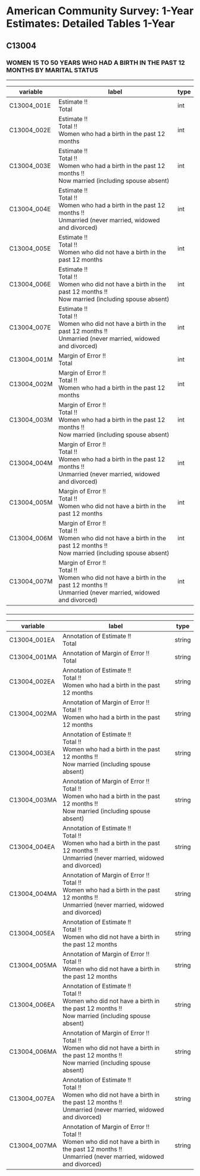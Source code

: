 # American Community Survey: 1-Year Estimates: Detailed Tables 1-Year

## C13004

### WOMEN 15 TO 50 YEARS WHO HAD A BIRTH IN THE PAST 12 MONTHS BY MARITAL STATUS

___

| variable | label | type |
| ----- | ----- | ----- |
| C13004_001E | Estimate !!<br>Total | int |
| C13004_002E | Estimate !!<br>Total !!<br>Women who had a birth in the past 12 months | int |
| C13004_003E | Estimate !!<br>Total !!<br>Women who had a birth in the past 12 months !!<br>Now married (including spouse absent) | int |
| C13004_004E | Estimate !!<br>Total !!<br>Women who had a birth in the past 12 months !!<br>Unmarried (never married, widowed and divorced) | int |
| C13004_005E | Estimate !!<br>Total !!<br>Women who did not have a birth in the past 12 months | int |
| C13004_006E | Estimate !!<br>Total !!<br>Women who did not have a birth in the past 12 months !!<br>Now married (including spouse absent) | int |
| C13004_007E | Estimate !!<br>Total !!<br>Women who did not have a birth in the past 12 months !!<br>Unmarried (never married, widowed and divorced) | int |
| C13004_001M | Margin of Error !!<br>Total | int |
| C13004_002M | Margin of Error !!<br>Total !!<br>Women who had a birth in the past 12 months | int |
| C13004_003M | Margin of Error !!<br>Total !!<br>Women who had a birth in the past 12 months !!<br>Now married (including spouse absent) | int |
| C13004_004M | Margin of Error !!<br>Total !!<br>Women who had a birth in the past 12 months !!<br>Unmarried (never married, widowed and divorced) | int |
| C13004_005M | Margin of Error !!<br>Total !!<br>Women who did not have a birth in the past 12 months | int |
| C13004_006M | Margin of Error !!<br>Total !!<br>Women who did not have a birth in the past 12 months !!<br>Now married (including spouse absent) | int |
| C13004_007M | Margin of Error !!<br>Total !!<br>Women who did not have a birth in the past 12 months !!<br>Unmarried (never married, widowed and divorced) | int |
### 

___

| variable | label | type |
| ----- | ----- | ----- |
| C13004_001EA | Annotation of Estimate !!<br>Total | string |
| C13004_001MA | Annotation of Margin of Error !!<br>Total | string |
| C13004_002EA | Annotation of Estimate !!<br>Total !!<br>Women who had a birth in the past 12 months | string |
| C13004_002MA | Annotation of Margin of Error !!<br>Total !!<br>Women who had a birth in the past 12 months | string |
| C13004_003EA | Annotation of Estimate !!<br>Total !!<br>Women who had a birth in the past 12 months !!<br>Now married (including spouse absent) | string |
| C13004_003MA | Annotation of Margin of Error !!<br>Total !!<br>Women who had a birth in the past 12 months !!<br>Now married (including spouse absent) | string |
| C13004_004EA | Annotation of Estimate !!<br>Total !!<br>Women who had a birth in the past 12 months !!<br>Unmarried (never married, widowed and divorced) | string |
| C13004_004MA | Annotation of Margin of Error !!<br>Total !!<br>Women who had a birth in the past 12 months !!<br>Unmarried (never married, widowed and divorced) | string |
| C13004_005EA | Annotation of Estimate !!<br>Total !!<br>Women who did not have a birth in the past 12 months | string |
| C13004_005MA | Annotation of Margin of Error !!<br>Total !!<br>Women who did not have a birth in the past 12 months | string |
| C13004_006EA | Annotation of Estimate !!<br>Total !!<br>Women who did not have a birth in the past 12 months !!<br>Now married (including spouse absent) | string |
| C13004_006MA | Annotation of Margin of Error !!<br>Total !!<br>Women who did not have a birth in the past 12 months !!<br>Now married (including spouse absent) | string |
| C13004_007EA | Annotation of Estimate !!<br>Total !!<br>Women who did not have a birth in the past 12 months !!<br>Unmarried (never married, widowed and divorced) | string |
| C13004_007MA | Annotation of Margin of Error !!<br>Total !!<br>Women who did not have a birth in the past 12 months !!<br>Unmarried (never married, widowed and divorced) | string |

